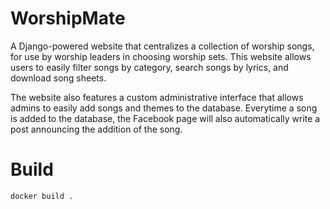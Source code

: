 # WorshipMate

A Django-powered website that centralizes a collection of worship songs, for use by worship leaders in choosing worship sets. This website allows users to easily filter songs by category, search songs by lyrics, and download song sheets.

The website also features a custom administrative interface that allows admins to easily add songs and themes to the database. Everytime a song is added to the database, the Facebook page will also automatically write a post announcing the addition of the song.

# Build

```bash
docker build .
```
